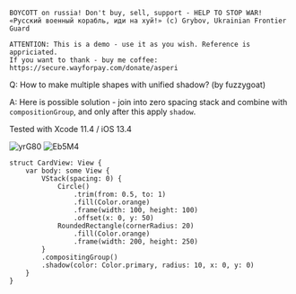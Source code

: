 ```
BOYCOTT on russia! Don't buy, sell, support - HELP TO STOP WAR!
«Русский военный корабль, иди на хуй!» (c) Grybov, Ukrainian Frontier Guard

ATTENTION: This is a demo - use it as you wish. Reference is appriciated.
If you want to thank - buy me coffee: https://secure.wayforpay.com/donate/asperi
```

Q: How to make multiple shapes with unified shadow? (by fuzzygoat)

A: Here is possible solution - join into zero spacing stack and combine with 
`compositionGroup`, and only after this apply `shadow`. 

Tested with Xcode 11.4 / iOS 13.4

![yrG80](https://user-images.githubusercontent.com/62171579/165960610-7e380f15-6ac7-47bb-8bcf-b33437dc3651.png)
![Eb5M4](https://user-images.githubusercontent.com/62171579/165960626-c4b60802-581c-4f6a-9119-8eca2704d0f8.png)


```
struct CardView: View {
    var body: some View {
        VStack(spacing: 0) {
            Circle()
                .trim(from: 0.5, to: 1)
                .fill(Color.orange)
                .frame(width: 100, height: 100)
                .offset(x: 0, y: 50)
            RoundedRectangle(cornerRadius: 20)
                .fill(Color.orange)
                .frame(width: 200, height: 250)
        }
        .compositingGroup()
        .shadow(color: Color.primary, radius: 10, x: 0, y: 0)
    }
}
```
